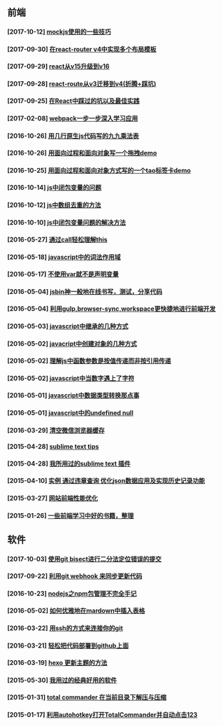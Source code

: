 
## 前端
#### [2017-10-12] [mockjs使用的一些技巧](https://github.com/buxuku/buxuku.github.io/tree/master/source/_posts/mockjs-skills.md)
#### [2017-09-30] [在react-router v4中实现多个布局模板](https://github.com/buxuku/buxuku.github.io/tree/master/source/_posts/multiple-layouts-with-react-router-v4.md)
#### [2017-09-29] [react从v15升级到v16](https://github.com/buxuku/buxuku.github.io/tree/master/source/_posts/update-react-from-v15-to-v16.md)
#### [2017-09-28] [react-route从v3迁移到v4(折腾+踩坑)](https://github.com/buxuku/buxuku.github.io/tree/master/source/_posts/Migrating-react-route-v3-to-v4.md)
#### [2017-09-25] [在React中踩过的坑以及最佳实践](https://github.com/buxuku/buxuku.github.io/tree/master/source/_posts/React-pits-and-best-practices.md)
#### [2017-02-08] [webpack一步一步深入学习应用](https://github.com/buxuku/buxuku.github.io/tree/master/source/_posts/webpack-step-by-step.md)
#### [2016-10-26] [用几行原生js代码写的九九乘法表](https://github.com/buxuku/buxuku.github.io/tree/master/source/_posts/a-Multiplication-Table-demo.md)
#### [2016-10-26] [用面向过程和面向对象写一个拖拽demo](https://github.com/buxuku/buxuku.github.io/tree/master/source/_posts/a-drap-demo.md)
#### [2016-10-25] [用面向过程和面向对象方式写的一个tao标签卡demo](https://github.com/buxuku/buxuku.github.io/tree/master/source/_posts/a-tab-demo.md)
#### [2016-10-14] [js中闭包变量的问题](https://github.com/buxuku/buxuku.github.io/tree/master/source/_posts/closure-bind-vars.md)
#### [2016-10-12] [js中数组去重的方法](https://github.com/buxuku/buxuku.github.io/tree/master/source/_posts/array-unique.md)
#### [2016-10-10] [js中闭包变量问题的解决方法](https://github.com/buxuku/buxuku.github.io/tree/master/source/_posts/closure-vars.md)
#### [2016-05-27] [通过call轻松理解this](https://github.com/buxuku/buxuku.github.io/tree/master/source/_posts/this.md)
#### [2016-05-18] [javascript中的词法作用域](https://github.com/buxuku/buxuku.github.io/tree/master/source/_posts/scop.md)
#### [2016-05-17] [不使用var就不是声明变量](https://github.com/buxuku/buxuku.github.io/tree/master/source/_posts/js-out-of-use-var.md)
#### [2016-05-04] [jsbin神一般地在线书写，测试，分享代码](https://github.com/buxuku/buxuku.github.io/tree/master/source/_posts/jsbin.md)
#### [2016-05-04] [利用gulp,browser-sync,workspace更快捷地进行前端开发](https://github.com/buxuku/buxuku.github.io/tree/master/source/_posts/gulp-browser-sync-workspace.md)
#### [2016-05-03] [javascript中继承的几种方式](https://github.com/buxuku/buxuku.github.io/tree/master/source/_posts/js-extend-method.md)
#### [2016-05-02] [javacript中创建对象的几种方式](https://github.com/buxuku/buxuku.github.io/tree/master/source/_posts/js-creat-object-method.md)
#### [2016-05-02] [理解js中函数参数是按值传递而非按引用传递](https://github.com/buxuku/buxuku.github.io/tree/master/source/_posts/js-function-arguments.md)
#### [2016-05-02] [javascript中当数字遇上了字符](https://github.com/buxuku/buxuku.github.io/tree/master/source/_posts/js-number-string.md)
#### [2016-05-01] [javascript中数据类型转换那点事](https://github.com/buxuku/buxuku.github.io/tree/master/source/_posts/js-type-conversion.md)
#### [2016-05-01] [javascript中的undefined null](https://github.com/buxuku/buxuku.github.io/tree/master/source/_posts/js-undefined-null.md)
#### [2016-03-29] [清空微信浏览器缓存](https://github.com/buxuku/buxuku.github.io/tree/master/source/_posts/clean-weixin-webview-local-storage.md)
#### [2015-04-28] [sublime text tips](https://github.com/buxuku/buxuku.github.io/tree/master/source/_posts/20150428-sublime-text-tips.md)
#### [2015-04-28] [我所用过的sublime text 插件](https://github.com/buxuku/buxuku.github.io/tree/master/source/_posts/20150428-sublime-text-plug.md)
#### [2015-04-10] [实例 通过违章查询 优化json数据应用及实现历史记录功能](https://github.com/buxuku/buxuku.github.io/tree/master/source/_posts/20150410-illegal-json-history.md)
#### [2015-03-27] [网站前端性能优化](https://github.com/buxuku/buxuku.github.io/tree/master/source/_posts/20150327-web-optimization.md)
#### [2015-01-26] [一些前端学习中好的书籍，整理](https://github.com/buxuku/buxuku.github.io/tree/master/source/_posts/w3c-good-book.md)
## 软件
#### [2017-10-03] [使用git bisect进行二分法定位错误的提交](https://github.com/buxuku/buxuku.github.io/tree/master/source/_posts/git-bisect.md)
#### [2017-09-22] [利用git webhook 来同步更新代码](https://github.com/buxuku/buxuku.github.io/tree/master/source/_posts/use-git-webhook-to-update-website.md)
#### [2016-10-23] [nodejs之npm包管理不完全手记](https://github.com/buxuku/buxuku.github.io/tree/master/source/_posts/nodejs-npm.md)
#### [2016-05-02] [如何优雅地在mardown中插入表格](https://github.com/buxuku/buxuku.github.io/tree/master/source/_posts/how-creat-tables-into-your-markdown-file.md)
#### [2016-03-22] [用ssh的方式来连接你的git](https://github.com/buxuku/buxuku.github.io/tree/master/source/_posts/20160322-git-with-ssh.md)
#### [2016-03-21] [轻松把代码部署到github上面](https://github.com/buxuku/buxuku.github.io/tree/master/source/_posts/20160321-push-my-code-on-github.md)
#### [2016-03-19] [hexo 更新主题的方法](https://github.com/buxuku/buxuku.github.io/tree/master/source/_posts/20160319-hexo-update-theme.md)
#### [2015-05-30] [我用过的经典好用的软件](https://github.com/buxuku/buxuku.github.io/tree/master/source/_posts/20150530-good-soft.md)
#### [2015-01-31] [total commander 在当前目录下解压与压缩](https://github.com/buxuku/buxuku.github.io/tree/master/source/_posts/20150131-total-commander-extract-and-compress.md)
#### [2015-01-17] [利用autohotkey打开TotalCommander并自动点击123](https://github.com/buxuku/buxuku.github.io/tree/master/source/_posts/tc-ahk.md)
